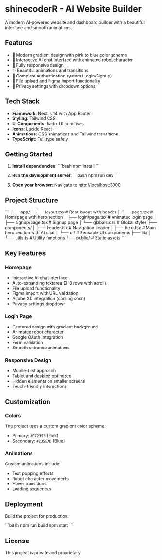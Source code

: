 # shinecoderR - AI Website Builder

A modern AI-powered website and dashboard builder with a beautiful interface and smooth animations.

## Features

- 🎨 Modern gradient design with pink to blue color scheme
- 🤖 Interactive AI chat interface with animated robot character
- 📱 Fully responsive design
- ✨ Beautiful animations and transitions
- 🔐 Complete authentication system (Login/Signup)
- 📁 File upload and Figma import functionality
- 🎯 Privacy settings with dropdown options

## Tech Stack

- **Framework**: Next.js 14 with App Router
- **Styling**: Tailwind CSS
- **UI Components**: Radix UI primitives
- **Icons**: Lucide React
- **Animations**: CSS animations and Tailwind transitions
- **TypeScript**: Full type safety

## Getting Started

1. **Install dependencies**:
   \`\`\`bash
   npm install
   \`\`\`

2. **Run the development server**:
   \`\`\`bash
   npm run dev
   \`\`\`

3. **Open your browser**:
   Navigate to [http://localhost:3000](http://localhost:3000)

## Project Structure

\`\`\`
├── app/
│   ├── layout.tsx          # Root layout with header
│   ├── page.tsx            # Homepage with hero section
│   ├── login/page.tsx      # Animated login page
│   ├── signup/page.tsx     # Signup page
│   └── globals.css         # Global styles
├── components/
│   ├── header.tsx          # Navigation header
│   ├── hero.tsx            # Main hero section with AI chat
│   └── ui/                 # Reusable UI components
├── lib/
│   └── utils.ts            # Utility functions
└── public/                 # Static assets
\`\`\`

## Key Features

### Homepage
- Interactive AI chat interface
- Auto-expanding textarea (3-8 rows with scroll)
- File upload functionality
- Figma import with URL validation
- Adobe XD integration (coming soon)
- Privacy settings dropdown

### Login Page
- Centered design with gradient background
- Animated robot character
- Google OAuth integration
- Form validation
- Smooth entrance animations

### Responsive Design
- Mobile-first approach
- Tablet and desktop optimized
- Hidden elements on smaller screens
- Touch-friendly interactions

## Customization

### Colors
The project uses a custom gradient color scheme:
- Primary: `#F72353` (Pink)
- Secondary: `#235EAD` (Blue)

### Animations
Custom animations include:
- Text popping effects
- Robot character movements
- Hover transitions
- Loading sequences

## Deployment

Build the project for production:

\`\`\`bash
npm run build
npm start
\`\`\`

## License

This project is private and proprietary.
